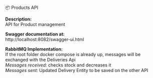 :package: Products API

<b>Description:</b><br/>
API for Product management<br/>

<b>Swagger documentation at:</b><br/>
http://localhost:8082/swagger-ui.html

<b>RabbitMQ Implementation:</b><br/>
If the root folder docker compose is already up, messages will be exchanged with the Deliveries Api<br/>
<i>Messages received:</i> checks stock and decreases it<br/>
<i>Messages sent:</i> Updated Delivery Entity to be saved on the other API
